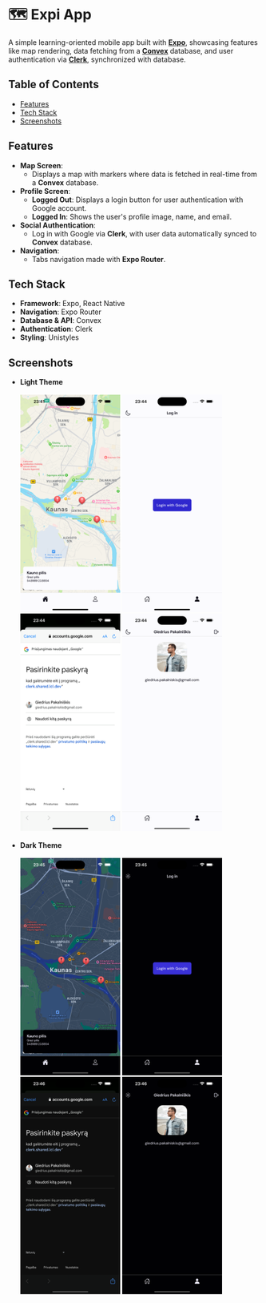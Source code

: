 # 🗺️ Expi App  

A simple learning-oriented mobile app built with [**Expo**](https://expo.dev/), showcasing features like map rendering, data fetching from a [**Convex**](https://www.convex.dev/) database, and user authentication via [**Clerk**](https://clerk.com/), synchronized with database.



## Table of Contents  
- [Features](#features)  
- [Tech Stack](#tech-stack)  
- [Screenshots](#screenshots)  



## Features  
- **Map Screen**:  
  - Displays a map with markers where data is fetched in real-time from a **Convex** database.  
- **Profile Screen**:  
  - **Logged Out**: Displays a login button for user authentication with Google account.  
  - **Logged In**: Shows the user's profile image, name, and email.  
- **Social Authentication**:  
  - Log in with Google via **Clerk**, with user data automatically synced to **Convex** database.  
- **Navigation**:  
  - Tabs navigation made with **Expo Router**.



## Tech Stack  
- **Framework**: Expo, React Native
- **Navigation**: Expo Router  
- **Database & API**: Convex  
- **Authentication**: Clerk
- **Styling**: Unistyles



## Screenshots
- **Light Theme**
  <br /><br />
  <img src="./src/assets/images/screenshots/Home_Light.png" width="200">  <img src="./src/assets/images/screenshots/Login_Light.png" width="200">  <img src="./src/assets/images/screenshots/Google_Light.png" width="200">  <img src="./src/assets/images/screenshots/Profile_Light.png" width="200"> 
  <br /><br />
- **Dark Theme** 
  <br /><br />
  <img src="./src/assets/images/screenshots/Home_Dark.png" width="200"> <img src="./src/assets/images/screenshots/Login_Dark.png" width="200"> <img src="./src/assets/images/screenshots/Google_Dark.png" width="200"> <img src="./src/assets/images/screenshots/Profile_Dark.png" width="200">
